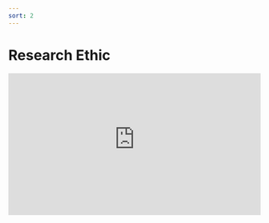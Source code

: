 ```yaml
---
sort: 2
---
```


# Research Ethic

<div style="position:relative;padding-bottom:56.25%;">
<iframe src="https://www.youtube_nocookie.com/embed/KadShdGbxqk&modestbranding=1&showinfo=0"
        style="width:100%;height:100%;position:absolute;left:0px;top:0px;" frameborder="0"
        allow="accelerometer; autoplay; clipboard-write; encrypted-media; gyroscope; picture-in-picture" allowfullscreen ></iframe> </div>    

